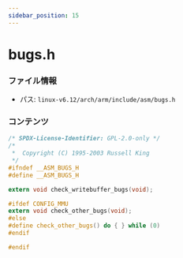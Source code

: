 ```yaml
---
sidebar_position: 15
---
```

# bugs.h

### ファイル情報

- パス: `linux-v6.12/arch/arm/include/asm/bugs.h`

### コンテンツ

```h
/* SPDX-License-Identifier: GPL-2.0-only */
/*
 *  Copyright (C) 1995-2003 Russell King
 */
#ifndef __ASM_BUGS_H
#define __ASM_BUGS_H

extern void check_writebuffer_bugs(void);

#ifdef CONFIG_MMU
extern void check_other_bugs(void);
#else
#define check_other_bugs() do { } while (0)
#endif

#endif

```
